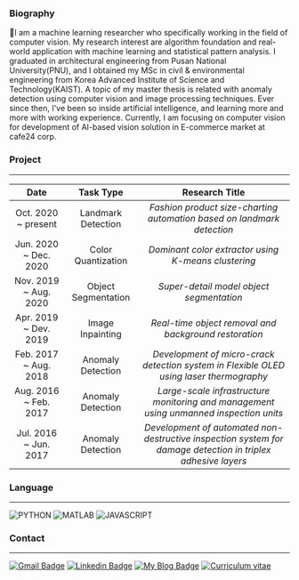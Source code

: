 ### Biography
👋I am a machine learning researcher who specifically working in the field of computer vision.
My research interest are algorithm foundation and real-world application with machine learning and statistical pattern analysis. I graduated in architectural engineering from Pusan National University(PNU), and I obtained my MSc in civil & environmental engineering from Korea Advanced Institute of Science and Technology(KAIST). A topic of my master thesis is related with anomaly detection using computer vision and image processing techniques. Ever since then, I've been so inside  artificial intelligence, and learning more and more with working experience. 
Currently, I am focusing on computer vision for development of AI-based vision solution in E-commerce market at cafe24 corp. 

### Project
___
| **Date** | **Task Type** | **Research Title** | 
|:-:|:-:|:-:|
| Oct. 2020 ~ present  | Landmark Detection | *Fashion product size-charting automation based on landmark detection* |
| Jun. 2020 ~ Dec. 2020 | Color Quantization | *Dominant color extractor using K-means clustering* |
| Nov. 2019 ~ Aug. 2020 | Object Segmentation | *Super-detail model object segmentation* |
| Apr. 2019 ~ Dev. 2019 | Image Inpainting | *Real-time object removal and background restoration* |
| Feb. 2017 ~ Aug. 2018 | Anomaly Detection | *Development of micro-crack detection system in Flexible OLED using laser thermography* |
| Aug. 2016 ~ Feb. 2017 | Anomaly Detection | *Large-scale infrastructure monitoring and management using unmanned inspection units* |
| Jul. 2016 ~ Jun. 2017 | Anomaly Detection | *Development of automated non-destructive inspection system for damage detection in triplex adhesive layers* |


### Language
___
![PYTHON](https://img.shields.io/badge/python-advanced-blue?style=plastic&logo=python&logoColor=white)  ![MATLAB](https://img.shields.io/badge/matlab-advanced-yellow?style=plastic&logo=mathworks&logoColor=white)     ![JAVASCRIPT](https://img.shields.io/badge/javascript-intermediate-brightgreen?style=plastic&logo=javascript&logoColor=white) 

### Contact
___
[![Gmail Badge](https://img.shields.io/badge/Gmail-d14836?style=flat-square&logo=Gmail&logoColor=white&link=mailto:harimkang4422@gmail.com)](mailto:pjh5672.dev@gmail.com) [![Linkedin Badge](https://img.shields.io/badge/-LinkedIn-blue?style=flat-square&logo=Linkedin&logoColor=white&link=https://www.linkedin.com/in/jiho-park-9a5595163)](https://www.linkedin.com/in/jiho-park-9a5595163) [![My Blog Badge](http://img.shields.io/badge/My%20Blog-important?style=flat-square&logo=github&link=https://big-dream-world.tistory.com)](https://big-dream-world.tistory.com) [![Curriculum vitae](http://img.shields.io/badge/Curriculum%20Vitae-blueviolet?style=flat-square&logo=github&link=https://big-dream-world.tistory.com)](https://drive.google.com/file/d/1VDHg8mK9uvVRnKOcxMv7EqzrO4LMHETP/view?usp=sharing)


<!--
**pjh5672/pjh5672** is a ✨ _special_ ✨ repository because its `README.md` (this file) appears on your GitHub profile.

Here are some ideas to get you started:

- 🔭 I’m currently working on ...
- 🌱 I’m currently learning ...
- 👯 I’m looking to collaborate on ...
- 🤔 I’m looking for help with ...
- 💬 Ask me about ...
- 📫 How to reach me: ...
- 😄 Pronouns: ...
- ⚡ Fun fact: ...
-->
